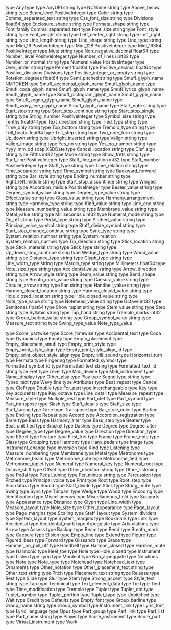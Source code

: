 

type AnyType
type AnyURI string
type NCName string
type Above_below string
type Beam_level PositiveInteger
type Color string
type Comma_separated_text string
type Css_font_size string
type Divisions float64
type Enclosure_shape string
type Fermata_shape string
type Font_family Comma_separated_text
type Font_size string
type Font_style string
type Font_weight string
type Left_center_right string
type Left_right string
type Line_length string
type Line_shape string
type Line_type string
type Midi_16 PositiveInteger
type Midi_128 PositiveInteger
type Midi_16384 PositiveInteger
type Mute string
type Non_negative_decimal float64
type Number_level PositiveInteger
type Number_of_lines uint32
type Number_or_normal string
type Numeral_value PositiveInteger
type Over_under string
type Percent float64
type Positive_decimal float64
type Positive_divisions Divisions
type Positive_integer_or_empty string
type Rotation_degrees float64
type Semi_pitched string
type Smufl_glyph_name NMTOKEN
type Smufl_accidental_glyph_name Smufl_glyph_name
type Smufl_coda_glyph_name Smufl_glyph_name
type Smufl_lyrics_glyph_name Smufl_glyph_name
type Smufl_pictogram_glyph_name Smufl_glyph_name
type Smufl_segno_glyph_name Smufl_glyph_name
type Smufl_wavy_line_glyph_name Smufl_glyph_name
type Start_note string
type Start_stop string
type Start_stop_continue string
type Start_stop_single string
type String_number PositiveInteger
type Symbol_size string
type Tenths float64
type Text_direction string
type Tied_type string
type Time_only string
type Top_bottom string
type Tremolo_type string
type Trill_beats float64
type Trill_step string
type Two_note_turn string
type Up_down string
type Upright_inverted string
type Valign string
type Valign_image string
type Yes_no string
type Yes_no_number string
type Yyyy_mm_dd soap.XSDDate
type Cancel_location string
type Clef_sign string
type Fifths int32
type Mode string
type Show_frets string
type Staff_line PositiveInteger
type Staff_line_position int32
type Staff_number PositiveInteger
type Staff_type string
type Time_relation string
type Time_separator string
type Time_symbol string
type Backward_forward string
type Bar_style string
type Ending_number string
type Right_left_middle string
type Start_stop_discontinue string
type Winged string
type Accordion_middle PositiveInteger
type Beater_value string
type Degree_symbol_value string
type Degree_type_value string
type Effect_value string
type Glass_value string
type Harmony_arrangement string
type Harmony_type string
type Kind_value string
type Line_end string
type Measure_numbering_value string
type Membrane_value string
type Metal_value string
type Milliseconds uint32
type Numeral_mode string
type On_off string
type Pedal_type string
type Pitched_value string
type Principal_voice_symbol string
type Staff_divide_symbol string
type Start_stop_change_continue string
type Sync_type string
type System_relation_number string
type System_relation System_relation_number
type Tip_direction string
type Stick_location string
type Stick_material string
type Stick_type string
type Up_down_stop_continue string
type Wedge_type string
type Wood_value string
type Distance_type string
type Glyph_type string
type Line_width_type string
type Margin_type string
type Millimeters float64
type Note_size_type string
type Accidental_value string
type Arrow_direction string
type Arrow_style string
type Beam_value string
type Bend_shape string
type Breath_mark_value string
type Caesura_value string
type Circular_arrow string
type Fan string
type Handbell_value string
type Harmon_closed_location string
type Harmon_closed_value string
type Hole_closed_location string
type Hole_closed_value string
type Note_type_value string
type Notehead_value string
type Octave int32
type Semitones float64
type Show_tuplet string
type Stem_value string
type Step string
type Syllabic string
type Tap_hand string
type Tremolo_marks int32
type Group_barline_value string
type Group_symbol_value string
type Measure_text string
type Swing_type_value Note_type_value

type Score_partwise
type Score_timewise
type Accidental_text
type Coda
type Dynamics
type Empty
type Empty_placement
type Empty_placement_smufl
type Empty_print_style
type Empty_print_style_align
type Empty_print_style_align_id
type Empty_print_object_style_align
type Empty_trill_sound
type Horizontal_turn
type Fermata
type Fingering
type Formatted_symbol
type Formatted_symbol_id
type Formatted_text string
type Formatted_text_id string
type Fret
type Level
type Midi_device
type Midi_instrument
type Name_display
type Other_play
type Play
type Segno
type string
type Typed_text
type Wavy_line
type Attributes
type Beat_repeat
type Cancel
type Clef
type Double
type For_part
type Interchangeable
type Key
type Key_accidental
type Key_octave
type Line_detail
type Measure_repeat
type Measure_style
type Multiple_rest
type Part_clef
type Part_symbol
type Part_transpose
type Slash
type Staff_details
type Staff_size
type Staff_tuning
type Time
type Transpose
type Bar_style_color
type Barline
type Ending
type Repeat
type Accord
type Accordion_registration
type Barre
type Bass
type Harmony_alter
type Bass_step
type Beater
type Beat_unit_tied
type Bracket
type Dashes
type Degree
type Degree_alter
type Degree_type
type Degree_value
type Direction
type Direction_type
type Effect
type Feature
type First_fret
type Frame
type Frame_note
type Glass
type Grouping
type Harmony
type Harp_pedals
type Image
type Instrument_change
type Inversion
type Kind
type Listening
type Measure_numbering
type Membrane
type Metal
type Metronome
type Metronome_beam
type Metronome_note
type Metronome_tied
type Metronome_tuplet
type Numeral
type Numeral_key
type Numeral_root
type Octave_shift
type Offset
type Other_direction string
type Other_listening
type Pedal
type Pedal_tuning
type Per_minute string
type Percussion
type Pitched
type Principal_voice
type Print
type Root
type Root_step
type Scordatura
type Sound
type Staff_divide
type Stick
type String_mute
type Swing
type Sync
type Timpani
type Wedge
type Wood
type Encoding
type Identification
type Miscellaneous
type Miscellaneous_field
type Supports
type Appearance
type Distance
type Glyph
type Line_width
type Measure_layout
type Note_size
type Other_appearance
type Page_layout
type Page_margins
type Scaling
type Staff_layout
type System_dividers
type System_layout
type System_margins
type Bookmark
type Link
type Accidental
type Accidental_mark
type Arpeggiate
type Articulations
type Arrow
type Assess
type Backup
type Beam
type Bend
type Breath_mark
type Caesura
type Elision
type Empty_line
type Extend
type Figure
type Figured_bass
type Forward
type Glissando
type Grace
type Hammer_on_pull_off
type Handbell
type Harmon_closed
type Harmon_mute
type Harmonic
type Heel_toe
type Hole
type Hole_closed
type Instrument
type Listen
type Lyric
type Mordent
type Non_arpeggiate
type Notations
type Note
type Note_type
type Notehead
type Notehead_text
type Ornaments
type Other_notation
type Other_placement_text string
type Other_text string
type Pitch
type Placement_text string
type Release
type Rest
type Slide
type Slur
type Stem
type Strong_accent
type Style_text string
type Tap
type Technical
type Text_element_data
type Tie
type Tied
type Time_modification
type Tremolo
type Tuplet
type Tuplet_dot
type Tuplet_number
type Tuplet_portion
type Tuplet_type
type Unpitched
type Wait
type Credit
type Defaults
type Empty_font
type Group_barline
type Group_name string
type Group_symbol
type Instrument_link
type Lyric_font
type Lyric_language
type Opus
type Part_group
type Part_link
type Part_list
type Part_name string
type Player
type Score_instrument
type Score_part
type Virtual_instrument
type Work
